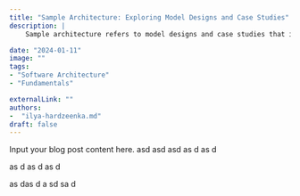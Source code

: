 ```yaml
---
title: "Sample Architecture: Exploring Model Designs and Case Studies"
description: |
    Sample architecture refers to model designs and case studies that illustrate architectural principles in action. This blog post presents a collection of diverse architectural examples, ranging from residential homes to commercial and public spaces, highlighting key features, design solutions, and the context of each project. By examining these samples, readers will gain practical insights into different architectural styles, materials, and techniques, offering inspiration for future projects or deeper study.

date: "2024-01-11"
image: ""                  
tags:                     
- "Software Architecture"
- "Fundamentals"

externalLink: ""        
authors:
-  "ilya-hardzeenka.md"               
draft: false
---
```

Input your blog post content here.
asd
asd
asd
as
d
as
d

as
d
as
d
as
d

as
das
d
a
sd
sa
d